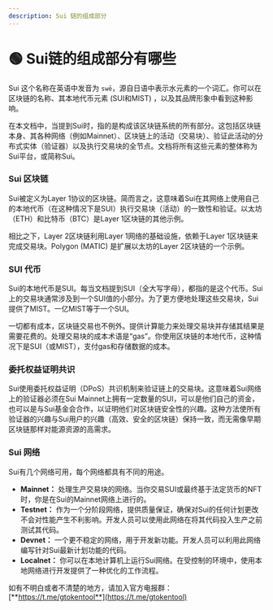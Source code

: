 ```yaml
---
description: Sui 链的组成部分
---
```


# 🟢 Sui链的组成部分有哪些

Sui 这个名称在英语中发音为 `swē`，源自日语中表示水元素的一个词汇。你可以在区块链的名称、其本地代币元素 (SUI和MIST) ，以及其品牌形象中看到这种影响。

在本文档中，当提到Sui时，指的是构成该区块链系统的所有部分。这包括区块链本身、其各种网络（例如Mainnet）、区块链上的活动（交易块）、验证此活动的分布式实体（验证器）以及执行交易块的全节点。文档将所有这些元素的整体称为Sui平台，或简称Sui。

### Sui 区块链 <a href="#sui-qu-kuai-lian" id="sui-qu-kuai-lian"></a>

Sui被定义为Layer 1协议的区块链。简而言之，这意味着Sui在其网络上使用自己的本地代币（在这种情况下是SUI）执行交易块（活动）的一致性和验证。以太坊（ETH）和比特币（BTC）是Layer 1区块链的其他示例。

相比之下，Layer 2区块链利用Layer 1网络的基础设施，依赖于Layer 1区块链来完成交易块。Polygon (MATIC) 是扩展以太坊的Layer 2区块链的一个示例。

### SUI 代币 <a href="#sui-dai-bi" id="sui-dai-bi"></a>

Sui的本地代币是SUI。每当文档提到SUI（全大写字母），都指的是这个代币。Sui上的交易块通常涉及到一个SUI值的小部分。为了更方便地处理这些交易块，Sui提供了MIST。一亿MIST等于一个SUI。

一切都有成本，区块链交易也不例外。提供计算能力来处理交易块并存储其结果是需要花费的。处理交易块的成本术语是“gas”。你使用区块链的本地代币，这种情况下是SUI（或MIST），支付gas和存储数据的成本。

### 委托权益证明共识 <a href="#wei-tuo-quan-yi-zheng-ming-gong-shi" id="wei-tuo-quan-yi-zheng-ming-gong-shi"></a>

Sui使用委托权益证明（DPoS）共识机制来验证链上的交易块。这意味着Sui网络上的验证器必须在Sui Mainnet上拥有一定数量的SUI，可以是他们自己的资金，也可以是与Sui基金会合作，以证明他们对区块链安全性的兴趣。这种方法使所有验证器的兴趣与Sui用户的兴趣（高效、安全的区块链）保持一致，而无需像早期区块链那样对能源资源的高需求。

### Sui 网络 <a href="#sui-wang-luo" id="sui-wang-luo"></a>

Sui有几个网络可用，每个网络都具有不同的用途。

* **Mainnet：** 处理生产交易块的网络。当你交易SUI或最终基于法定货币的NFT时，你是在Sui的Mainnet网络上进行的。
* **Testnet：** 作为一个分阶段网络，提供质量保证，确保对Sui的任何计划更改不会对性能产生不利影响。开发人员可以使用此网络在将其代码投入生产之前测试其代码。
* **Devnet：** 一个更不稳定的网络，用于开发新功能。开发人员可以利用此网络编写针对Sui最新计划功能的代码。
* **Localnet：** 你可以在本地计算机上运行Sui网络。在受控制的环境中，使用本地网络进行开发提供了一种优化的工作流程。



如有不明白或者不清楚的地方，请加入官方电报群：[**https://t.me/gtokentool**](https://t.me/gtokentool)
